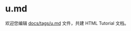 u.md
===

欢迎您编辑 <a target="__blank" href="https://github.com/jaywcjlove/html-tutorial/blob/master/docs/tags/u.md">docs/tags/u.md</a> 文件，共建 HTML Tutorial 文档。